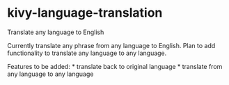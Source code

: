 # kivy-language-translation
Translate any language to English

Currently translate any phrase from any language to English. Plan to add functionality to translate any language to any language.

Features to be added:
	* translate back to original language
	* translate from any language to any language 
